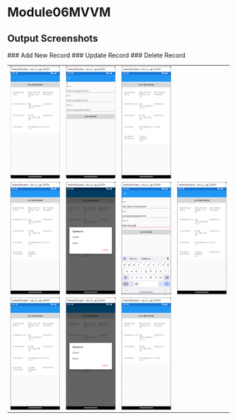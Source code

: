 # Module06MVVM
## Output Screenshots

<table>
  <tr>
    ### Add New Record
    <td><img src="Screenshots/1.png" width="300"/></td>
    <td><img src="Screenshots/2.png" width="300"/></td>
    <td><img src="Screenshots/3.png" width="300"/></td>
  </tr>

  <tr>
    ### Update Record
    <td><img src="Screenshots/3.png" width="300"/></td>
    <td><img src="Screenshots/4.png" width="300"/></td>
    <td><img src="Screenshots/5.png" width="300"/></td>
    <td><img src="Screenshots/6.png" width="300"/></td>
  </tr>

  <tr>
    ### Delete Record
    <td><img src="Screenshots/6.png" width="300"/></td>
    <td><img src="Screenshots/7.png" width="300"/></td>
    <td><img src="Screenshots/8.png" width="300"/></td>
  </tr>
</table>
